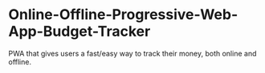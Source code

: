 # Online-Offline-Progressive-Web-App-Budget-Tracker
PWA that gives users a fast/easy way to track their money, both online and offline.
